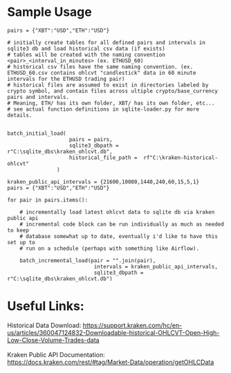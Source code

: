 # Sample Usage

```
pairs = {"XBT":"USD","ETH":"USD"}

# initially create tables for all defined pairs and intervals in sqlite3 db and load historical csv data (if exists)
# tables will be created with the naming convention <pair>_<interval_in_minutes> (ex. ETHUSD_60)
# historical csv files have the same naming convention. (ex. ETHUSD_60.csv contains ohlcvt "candlestick" data in 60 minute intervals for the ETHUSD trading pair)
# historical files are assumed to exist in directories labeled by crypto symbol, and contain files across ultiple crypto/base_currency pairs and intervals. 
# Meaning, ETH/ has its own folder, XBT/ has its own folder, etc... 
# see actual function definitions in sqlite-loader.py for more details.


batch_initial_load(
                    pairs = pairs,
                    sqlite3_dbpath = r"C:\sqlite_dbs\kraken_ohlcvt.db",
                    historical_file_path =  rf"C:\kraken-historical-ohlcvt"
                )

kraken_public_api_intervals = {21600,10080,1440,240,60,15,5,1}
pairs = {"XBT":"USD","ETH":"USD"}

for pair in pairs.items():

    # incrementally load latest ohlcvt data to sqlite db via kraken public api
    # incremental code block can be run individually as much as needed to keep
    # database somewhat up to date, eventually i'd like to have this set up to 
    # run on a schedule (perhaps with something like Airflow).

    batch_incremental_load(pair = "".join(pair),
                            intervals = kraken_public_api_intervals,
                            sqlite3_dbpath = r"C:\sqlite_dbs\kraken_ohlcvt.db")
```

# Useful Links:

Historical Data Download: https://support.kraken.com/hc/en-us/articles/360047124832-Downloadable-historical-OHLCVT-Open-High-Low-Close-Volume-Trades-data<br><br>
Kraken Public API Documentation: https://docs.kraken.com/rest/#tag/Market-Data/operation/getOHLCData
